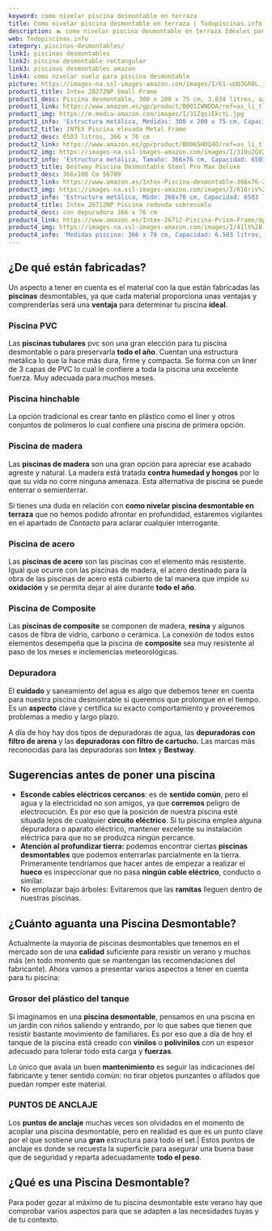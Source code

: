 ```yaml
---
keyword: como nivelar piscina desmontable en terraza
title: Como nivelar piscina desmontable en terraza | Todopiscinas.info
description: 🏊 como nivelar piscina desmontable en terraza Ideales para este verano 2021. Aquí puedes comprar como nivelar piscina desmontable en terraza y comparar con otras similares. No dejes escapar como nivelar piscina desmontable en terraza a un precio realmente tentador.
web: Todopiscinas.info
category: piscinas-desmontables/
link1: piscinas desmontables
link2: piscina desmontable rectangular
link3: piscinas desmontables amazon
link4: como nivelar suelo para piscina desmontable
picture: https://images-na.ssl-images-amazon.com/images/I/61-uUQ3GR8L.jpg
product1_title: Intex 28272NP Small Frame
product1_desc: Piscina desmontable, 300 x 200 x 75 cm, 3.834 litros, azul
product1_link: https://www.amazon.es/gp/product/B001IWNDDA/ref=as_li_tl?ie=UTF8&camp=3638&creative=24630&creativeASIN=B001IWNDDA&linkCode=as2&tag=todopiscinas0e-21&linkId=25b9d647487c889cb6ef56ed63f50ca1
product1_img: https://m.media-amazon.com/images/I/31ZqsiEkctL.jpg
product1_info: 'Estructura metálica, Medidas: 300 x 200 x 75 cm, Capacidad: 3.834 litros, Para 6 personas (+ 6 años), Fácil montaje, Forma rectangular'
product2_title: INTEX Piscina elevada Metal Frame
product2_desc: 6503 litros, 366 x 76 cm
product2_link: https://www.amazon.es/gp/product/B0065HDQ4O/ref=as_li_tl?ie=UTF8&camp=3638&creative=24630&creativeASIN=B0065HDQ4O&linkCode=as2&tag=todopiscinas0e-21&linkId=ed2430e3ba564d3527ee103df33ed7b3
product2_img: https://images-na.ssl-images-amazon.com/images/I/31Ou2GV2SAL.jpg
product2_info: 'Estructura metálica, Tamaño: 366x76 cm, Capacidad: 6503 litros, Forma circular, De 4 a 7 personas (+6 años)'
product3_title: Bestway Piscina Desmontable Steel Pro Max Deluxe
product3_desc: 366x100 Cm 56709
product3_link: https://www.amazon.es/Intex-Piscina-desmontable-366x76-28210NP/dp/B0065HDQ4O?__mk_es_ES=%C3%85M%C3%85%C5%BD%C3%95%C3%91&crid=25UQGV9HG2INI&dchild=1&keywords=piscinas+desmontables&qid=1615854176&sprefix=piscinas+dem%2Caps%2C201&sr=8-5&linkCode=ll1&tag=todopiscinas0e-21&linkId=34f200977c6cbaab1f3f4d9ac0e64755&language=es_ES&ref_=as_li_ss_tl
product3_img: https://images-na.ssl-images-amazon.com/images/I/616riV%2BiY3L.jpg
product3_info: 'Estructura metálica, Mide: 366x76 cm, Capacidad: 6503 litros, De 4 a 7 personas mayores de 6 años, Forma circular, Tecnología Super-Tough'
product4_title: Intex 26712NP Piscina redonda sobresuelo
product4_desc: con depuradora 366 x 76 cm
product4_link: https://www.amazon.es/Intex-26712-Piscina-Prism-Frame/dp/B07FB823GL?__mk_es_ES=%C3%85M%C3%85%C5%BD%C3%95%C3%91&dchild=1&keywords=piscinas+desmontables+con+depuradora&qid=1615936418&sr=8-5&linkCode=ll1&tag=todopiscinas0e-21&linkId=d98699de7830cd471766fa1daa36de34&language=es_ES&ref_=as_li_ss_tl
product4_img: https://images-na.ssl-images-amazon.com/images/I/41lX%2B-YpibL.jpg
product4_info: 'Medidas piscina: 366 x 76 cm, Capacidad: 6.503 litros, Incluye depuradora de cartucha A, Lona resistente triple capa'
---
```



<stats-list :link1=link1 :link2=link2 :link3=link3 :link4=link4 :category=category></stats-list>


## ¿De qué  están fabricadas?

Un aspecto a tener en cuenta es el material con la que están fabricadas las **piscinas** desmontables, ya que cada material proporciona unas ventajas y comprenderlas  será una **ventaja** para determinar tu piscina **ideal**.


### Piscina  PVC

Las **piscinas tubulares** pvc son una gran elección para tu piscina desmontable o para preservarla **todo el año**. Cuentan una estructura metálica lo que la hace más dura, firme y compacta. Se forma con un liner de 3 capas de PVC lo cual le confiere a toda la piscina una excelente fuerza. Muy adecuada para muchos meses.


### Piscina hinchable

 La opción tradicional es crear tanto en plástico como el liner y otros conjuntos de polímeros lo cual confiere una piscina de primera opción.


### Piscina de madera

Las **piscinas de madera** son una gran opción para apreciar ese acabado agreste y natural. La madera está tratada **contra humedad y hongos** por lo que su vida no corre ninguna amenaza. Esta alternativa de piscina se puede enterrar o semienterrar.

Si tienes una duda en relación con **como nivelar piscina desmontable en terraza** que no hemos podido afrontar en profundidad, estaremos vigilantes en el apartado de _Contacto_ para aclarar cualquier interrogante.


### Piscina de acero

Las **piscinas de acero** son las piscinas con el elemento más resistente. Igual que ocurre con las piscinas de madera, el acero destinado para la obra de las piscinas de acero está cubierto de tal manera que impide su **oxidación** y se permita dejar al aire durante **todo el año**.


### Piscina de Composite

Las **piscinas de composite** se componen de madera, **resina** y algunos casos de fibra de vidrio, carbono o cerámica. La conexión de todos estos elementos desempeña que la piscina de **composite** sea muy resistente al paso de los meses e inclemencias meteorológicas.

<external-banner></external-banner>


<brand-panel :title=product1_title :desc=product1_desc :img=product1_img :link=product1_link></brand-panel>


### Depuradora

El **cuidado** y saneamiento del agua es algo que debemos tener en cuenta para nuestra piscina desmontable si queremos que prolongue en el tiempo. Es un **aspecto** clave y certifica su exacto comportamiento y proveeremos problemas a medio y largo plazo.

A día de hoy hay dos tipos de depuradoras de agua, las **depuradoras con filtro de arena** y  las **depuradoras** **con filtro de cartucho.** Las marcas más reconocidas para las depuradoras son **Intex** y **Bestway**.


## Sugerencias antes de poner una piscina



*   **Esconde cables eléctricos cercanos**: es de **sentido común**, pero el agua y la electricidad no son amigos, ya que **corremos** peligro de electrocución. Es por eso que la posición de nuestra piscina esté situada lejos de cualquier **circuito eléctrico**. Si tu piscina emplea alguna depuradora o aparato eléctrico, mantener excelente su instalación eléctrica para que no se produzca ningún percance.
*   **Atención al profundizar tierra:** podemos encontrar ciertas **piscinas desmontables** que podemos enterrarlas parcialmente en la tierra. Primeramente tendríamos que hacer antes de empezar a realizar el **hueco** es inspeccionar que no pasa **ningún cable eléctrico**, conducto o similar.
*   No emplazar bajo árboles: Evitaremos que las **ramitas** lleguen dentro de nuestras piscinas.


## ¿Cuánto aguanta una Piscina Desmontable?

Actualmente la mayoría de piscinas desmontables que tenemos en el mercado son de una **calidad** suficiente para resistir un verano y muchos más (en todo momento que se mantengan las recomendaciones del fabricante). Ahora vamos a presentar varios aspectos a tener en cuenta para tu piscina:


### Grosor del plástico del tanque

Si imaginamos en una **piscina desmontable**, pensamos en una piscina en un jardín con niños saliendo y entrando, por lo que sabes que tienen que resistir bastante movimiento de familiares. Es por eso que a día de hoy el tanque de la piscina está creado con **vinilos** o **polivinilos** con un espesor adecuado para tolerar todo esta carga y **fuerzas**.

Lo único que avala un	 buen **mantenimiento** es seguir las indicaciones del fabricante y tener sentido común: no tirar objetos punzantes o afilados que puedan romper este material.


### PUNTOS DE ANCLAJE

Los **puntos de anclaje** muchas veces son olvidados en el momento de acoplar una piscina desmontable, pero en realidad es que es un punto clave por el que sostiene una **gran** estructura para todo el set.| Estos puntos de anclaje es donde se recuesta la superficie para asegurar una buena base que de seguridad y reparta adecuadamente **todo el peso**.
## ¿Qué es una Piscina Desmontable?



Para poder gozar al máximo de tu piscina desmontable este verano  hay que comprobar varios aspectos para que se adapten a las necesidades tuyas y de tu contexto.